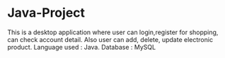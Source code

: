 # Java-Project
This is a desktop application where user can login,register for
  shopping, can check account detail. Also user can add, delete,
  update electronic product.
Language used : Java. 
Database : MySQL
